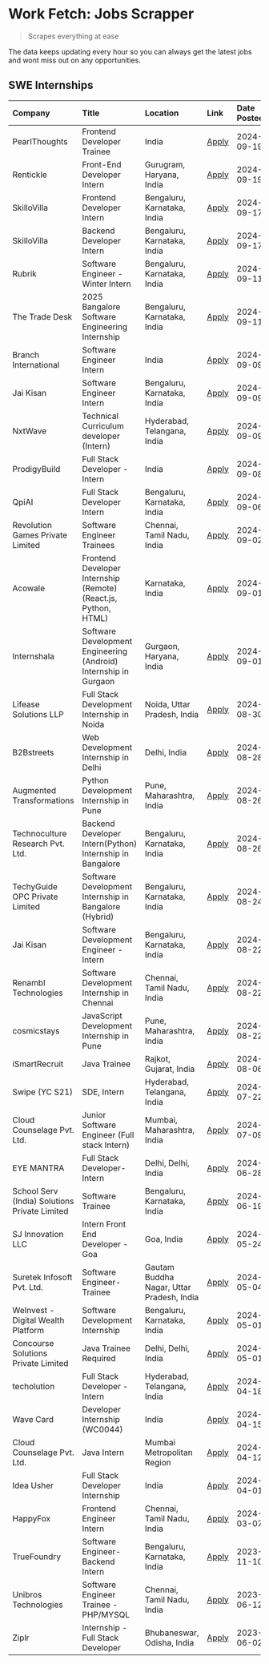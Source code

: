 # Work Fetch: Jobs Scrapper
> Scrapes everything at ease

The data keeps updating every hour so you can always get the latest jobs and wont miss out on any opportunities.

## SWE Internships
<!--START_SECTION:workfetch-->
| Company                                       | Title                                                            | Location                                  | Link                                                                                                                                                                                                                                                                                        | Date Posted   |
|:----------------------------------------------|:-----------------------------------------------------------------|:------------------------------------------|:--------------------------------------------------------------------------------------------------------------------------------------------------------------------------------------------------------------------------------------------------------------------------------------------|:--------------|
| PearlThoughts                                 | Frontend Developer Trainee                                       | India                                     | [Apply](https://in.linkedin.com/jobs/view/frontend-developer-trainee-at-pearlthoughts-4028000695?position=25&pageNum=0&refId=ZBaaqixGDOPGJOU6Ht8Zww%3D%3D&trackingId=ZjXRbQK5Y6bUTqH5A9Jydg%3D%3D&trk=public_jobs_jserp-result_search-card)                                                 | 2024-09-19    |
| Rentickle                                     | Front-End Developer Intern                                       | Gurugram, Haryana, India                  | [Apply](https://in.linkedin.com/jobs/view/front-end-developer-intern-at-rentickle-4028002764?position=45&pageNum=0&refId=ZBaaqixGDOPGJOU6Ht8Zww%3D%3D&trackingId=jCqJ60w8nQnHSjlNsTmtWA%3D%3D&trk=public_jobs_jserp-result_search-card)                                                     | 2024-09-19    |
| SkilloVilla                                   | Frontend Developer Intern                                        | Bengaluru, Karnataka, India               | [Apply](https://in.linkedin.com/jobs/view/frontend-developer-intern-at-skillovilla-4025873510?position=6&pageNum=0&refId=ZBaaqixGDOPGJOU6Ht8Zww%3D%3D&trackingId=p4p0jUQ5nJQN%2BvTJkYuqiQ%3D%3D&trk=public_jobs_jserp-result_search-card)                                                   | 2024-09-17    |
| SkilloVilla                                   | Backend Developer Intern                                         | Bengaluru, Karnataka, India               | [Apply](https://in.linkedin.com/jobs/view/backend-developer-intern-at-skillovilla-4025860894?position=16&pageNum=0&refId=ZBaaqixGDOPGJOU6Ht8Zww%3D%3D&trackingId=stQsjRPluElgQdFm7oRvHg%3D%3D&trk=public_jobs_jserp-result_search-card)                                                     | 2024-09-17    |
| Rubrik                                        | Software Engineer - Winter Intern                                | Bengaluru, Karnataka, India               | [Apply](https://in.linkedin.com/jobs/view/software-engineer-winter-intern-at-rubrik-4006567784?position=5&pageNum=0&refId=ZBaaqixGDOPGJOU6Ht8Zww%3D%3D&trackingId=GJf7pGBrluWkBV8PgfkMkw%3D%3D&trk=public_jobs_jserp-result_search-card)                                                    | 2024-09-11    |
| The Trade Desk                                | 2025 Bangalore Software Engineering Internship                   | Bengaluru, Karnataka, India               | [Apply](https://in.linkedin.com/jobs/view/2025-bangalore-software-engineering-internship-at-the-trade-desk-3987456531?position=19&pageNum=0&refId=ZBaaqixGDOPGJOU6Ht8Zww%3D%3D&trackingId=GM8kQrEolIoUXOCqXPmziA%3D%3D&trk=public_jobs_jserp-result_search-card)                            | 2024-09-11    |
| Branch International                          | Software Engineer Intern                                         | India                                     | [Apply](https://in.linkedin.com/jobs/view/software-engineer-intern-at-branch-international-3360513601?position=29&pageNum=0&refId=ZBaaqixGDOPGJOU6Ht8Zww%3D%3D&trackingId=VlAFC8g4e7Qv%2FYbcaRTRzQ%3D%3D&trk=public_jobs_jserp-result_search-card)                                          | 2024-09-09    |
| Jai Kisan                                     | Software Engineer Intern                                         | Bengaluru, Karnataka, India               | [Apply](https://in.linkedin.com/jobs/view/software-engineer-intern-at-jai-kisan-4024075360?position=35&pageNum=0&refId=ZBaaqixGDOPGJOU6Ht8Zww%3D%3D&trackingId=uSSYi8h5sVUYENT%2FkBB6lg%3D%3D&trk=public_jobs_jserp-result_search-card)                                                     | 2024-09-09    |
| NxtWave                                       | Technical Curriculum developer (Intern)                          | Hyderabad, Telangana, India               | [Apply](https://in.linkedin.com/jobs/view/technical-curriculum-developer-intern-at-nxtwave-4020462207?position=41&pageNum=0&refId=ZBaaqixGDOPGJOU6Ht8Zww%3D%3D&trackingId=SdvSwKW4kGDjO6w4Wk6JgQ%3D%3D&trk=public_jobs_jserp-result_search-card)                                            | 2024-09-09    |
| ProdigyBuild                                  | Full Stack Developer - Intern                                    | India                                     | [Apply](https://in.linkedin.com/jobs/view/full-stack-developer-intern-at-prodigybuild-4019591942?position=59&pageNum=0&refId=ZBaaqixGDOPGJOU6Ht8Zww%3D%3D&trackingId=cY0Htm6zUqVHuPmammiUSw%3D%3D&trk=public_jobs_jserp-result_search-card)                                                 | 2024-09-08    |
| QpiAI                                         | Full Stack Developer Intern                                      | Bengaluru, Karnataka, India               | [Apply](https://in.linkedin.com/jobs/view/full-stack-developer-intern-at-qpiai-4017395346?position=42&pageNum=0&refId=ZBaaqixGDOPGJOU6Ht8Zww%3D%3D&trackingId=Tjx2kiQPEbRFLr78sIomlA%3D%3D&trk=public_jobs_jserp-result_search-card)                                                        | 2024-09-06    |
| Revolution Games Private Limited              | Software Engineer Trainees                                       | Chennai, Tamil Nadu, India                | [Apply](https://in.linkedin.com/jobs/view/software-engineer-trainees-at-revolution-games-private-limited-4015912927?position=23&pageNum=0&refId=ZBaaqixGDOPGJOU6Ht8Zww%3D%3D&trackingId=Xp%2Ffp%2FzOF5FviPSFg3WsQQ%3D%3D&trk=public_jobs_jserp-result_search-card)                          | 2024-09-02    |
| Acowale                                       | Frontend Developer Internship (Remote) (React.js, Python, HTML)  | Karnataka, India                          | [Apply](https://in.linkedin.com/jobs/view/frontend-developer-internship-remote-react-js-python-html-at-acowale-4014663920?position=2&pageNum=0&refId=ZBaaqixGDOPGJOU6Ht8Zww%3D%3D&trackingId=XZhnWAHDhkWV8kjdqkKuwQ%3D%3D&trk=public_jobs_jserp-result_search-card)                         | 2024-09-01    |
| Internshala                                   | Software Development Engineering (Android) Internship in Gurgaon | Gurgaon, Haryana, India                   | [Apply](https://in.linkedin.com/jobs/view/software-development-engineering-android-internship-in-gurgaon-at-internshala-4015471580?position=10&pageNum=0&refId=ZBaaqixGDOPGJOU6Ht8Zww%3D%3D&trackingId=EjEYhqgIBzpiLk5SGujQ1w%3D%3D&trk=public_jobs_jserp-result_search-card)               | 2024-09-01    |
| Lifease Solutions LLP                         | Full Stack Development Internship in Noida                       | Noida, Uttar Pradesh, India               | [Apply](https://in.linkedin.com/jobs/view/full-stack-development-internship-in-noida-at-lifease-solutions-llp-4013798377?position=33&pageNum=0&refId=ZBaaqixGDOPGJOU6Ht8Zww%3D%3D&trackingId=gRcxyJ5F%2BmA0wwyUQq0kTg%3D%3D&trk=public_jobs_jserp-result_search-card)                       | 2024-08-30    |
| B2Bstreets                                    | Web Development Internship in Delhi                              | Delhi, India                              | [Apply](https://in.linkedin.com/jobs/view/web-development-internship-in-delhi-at-b2bstreets-4010140761?position=49&pageNum=0&refId=ZBaaqixGDOPGJOU6Ht8Zww%3D%3D&trackingId=laCEgp00p8plD0J8SZrwtA%3D%3D&trk=public_jobs_jserp-result_search-card)                                           | 2024-08-28    |
| Augmented Transformations                     | Python Development Internship in Pune                            | Pune, Maharashtra, India                  | [Apply](https://in.linkedin.com/jobs/view/python-development-internship-in-pune-at-augmented-transformations-4010741884?position=26&pageNum=0&refId=ZBaaqixGDOPGJOU6Ht8Zww%3D%3D&trackingId=UL9AKv7NF9tLSROshDA%2BDQ%3D%3D&trk=public_jobs_jserp-result_search-card)                        | 2024-08-26    |
| Technoculture Research Pvt. Ltd.              | Backend Developer Intern(Python) Internship in Bangalore         | Bengaluru, Karnataka, India               | [Apply](https://in.linkedin.com/jobs/view/backend-developer-intern-python-internship-in-bangalore-at-technoculture-research-pvt-ltd-4010744714?position=34&pageNum=0&refId=ZBaaqixGDOPGJOU6Ht8Zww%3D%3D&trackingId=H1RByq2WKRTinVJCv%2B4noA%3D%3D&trk=public_jobs_jserp-result_search-card) | 2024-08-26    |
| TechyGuide OPC Private Limited                | Software Development Internship in Bangalore (Hybrid)            | Bengaluru, Karnataka, India               | [Apply](https://in.linkedin.com/jobs/view/software-development-internship-in-bangalore-hybrid-at-techyguide-opc-private-limited-4009591646?position=52&pageNum=0&refId=ZBaaqixGDOPGJOU6Ht8Zww%3D%3D&trackingId=jGniyYRGfc1SNvvgVzvCkw%3D%3D&trk=public_jobs_jserp-result_search-card)       | 2024-08-24    |
| Jai Kisan                                     | Software Development Engineer - Intern                           | Bengaluru, Karnataka, India               | [Apply](https://in.linkedin.com/jobs/view/software-development-engineer-intern-at-jai-kisan-4027288169?position=17&pageNum=0&refId=ZBaaqixGDOPGJOU6Ht8Zww%3D%3D&trackingId=fKZiDFKI%2BDZTv3MrIo21dw%3D%3D&trk=public_jobs_jserp-result_search-card)                                         | 2024-08-22    |
| Renambl Technologies                          | Software Development Internship in Chennai                       | Chennai, Tamil Nadu, India                | [Apply](https://in.linkedin.com/jobs/view/software-development-internship-in-chennai-at-renambl-technologies-4007910299?position=37&pageNum=0&refId=ZBaaqixGDOPGJOU6Ht8Zww%3D%3D&trackingId=J5itUTKiSQFop4U8S%2Fyoyg%3D%3D&trk=public_jobs_jserp-result_search-card)                        | 2024-08-22    |
| cosmicstays                                   | JavaScript Development Internship in Pune                        | Pune, Maharashtra, India                  | [Apply](https://in.linkedin.com/jobs/view/javascript-development-internship-in-pune-at-cosmicstays-4007904825?position=51&pageNum=0&refId=ZBaaqixGDOPGJOU6Ht8Zww%3D%3D&trackingId=%2BJt9wKWLmcyFg0HdGnQO%2BA%3D%3D&trk=public_jobs_jserp-result_search-card)                                | 2024-08-22    |
| iSmartRecruit                                 | Java Trainee                                                     | Rajkot, Gujarat, India                    | [Apply](https://in.linkedin.com/jobs/view/java-trainee-at-ismartrecruit-3992301825?position=39&pageNum=0&refId=ZBaaqixGDOPGJOU6Ht8Zww%3D%3D&trackingId=liUFv6zo9Jc0rnnqcCuzng%3D%3D&trk=public_jobs_jserp-result_search-card)                                                               | 2024-08-06    |
| Swipe (YC S21)                                | SDE, Intern                                                      | Hyderabad, Telangana, India               | [Apply](https://in.linkedin.com/jobs/view/sde-intern-at-swipe-yc-s21-3980368092?position=50&pageNum=0&refId=ZBaaqixGDOPGJOU6Ht8Zww%3D%3D&trackingId=yMvE%2BglQNZ52tdptT6vJ1A%3D%3D&trk=public_jobs_jserp-result_search-card)                                                                | 2024-07-22    |
| Cloud Counselage Pvt. Ltd.                    | Junior Software Engineer (Full stack Intern)                     | Mumbai, Maharashtra, India                | [Apply](https://in.linkedin.com/jobs/view/junior-software-engineer-full-stack-intern-at-cloud-counselage-pvt-ltd-3967725851?position=9&pageNum=0&refId=ZBaaqixGDOPGJOU6Ht8Zww%3D%3D&trackingId=s8z7laWKE9KXFR3sj5SbAA%3D%3D&trk=public_jobs_jserp-result_search-card)                       | 2024-07-09    |
| EYE MANTRA                                    | Full Stack Developer- Intern                                     | Delhi, Delhi, India                       | [Apply](https://in.linkedin.com/jobs/view/full-stack-developer-intern-at-eye-mantra-3960988037?position=13&pageNum=0&refId=ZBaaqixGDOPGJOU6Ht8Zww%3D%3D&trackingId=mrAqEOR32qM1SkaUv7p%2FAA%3D%3D&trk=public_jobs_jserp-result_search-card)                                                 | 2024-06-28    |
| School Serv (India) Solutions Private Limited | Software Trainee                                                 | Bengaluru, Karnataka, India               | [Apply](https://in.linkedin.com/jobs/view/software-trainee-at-school-serv-india-solutions-private-limited-3953917603?position=30&pageNum=0&refId=ZBaaqixGDOPGJOU6Ht8Zww%3D%3D&trackingId=wdvaeOHfhegZvcdBBvxkTw%3D%3D&trk=public_jobs_jserp-result_search-card)                             | 2024-06-19    |
| SJ Innovation LLC                             | Intern Front End Developer - Goa                                 | Goa, India                                | [Apply](https://in.linkedin.com/jobs/view/intern-front-end-developer-goa-at-sj-innovation-llc-3931678611?position=15&pageNum=0&refId=ZBaaqixGDOPGJOU6Ht8Zww%3D%3D&trackingId=a%2BOaWD%2Fr8h68WBfO21ws%2Fw%3D%3D&trk=public_jobs_jserp-result_search-card)                                   | 2024-05-24    |
| Suretek Infosoft Pvt. Ltd.                    | Software Engineer-Trainee                                        | Gautam Buddha Nagar, Uttar Pradesh, India | [Apply](https://in.linkedin.com/jobs/view/software-engineer-trainee-at-suretek-infosoft-pvt-ltd-3916999948?position=31&pageNum=0&refId=ZBaaqixGDOPGJOU6Ht8Zww%3D%3D&trackingId=cLjoUOsr12Bgol%2Fg%2Fgqd7g%3D%3D&trk=public_jobs_jserp-result_search-card)                                   | 2024-05-04    |
| WeInvest - Digital Wealth Platform            | Software Development Internship                                  | Bengaluru, Karnataka, India               | [Apply](https://in.linkedin.com/jobs/view/software-development-internship-at-weinvest-digital-wealth-platform-3912867225?position=4&pageNum=0&refId=ZBaaqixGDOPGJOU6Ht8Zww%3D%3D&trackingId=eislUYCXOo2G3wf6oiJ6jg%3D%3D&trk=public_jobs_jserp-result_search-card)                          | 2024-05-01    |
| Concourse Solutions Private Limited           | Java Trainee Required                                            | Delhi, Delhi, India                       | [Apply](https://in.linkedin.com/jobs/view/java-trainee-required-at-concourse-solutions-private-limited-3912869388?position=14&pageNum=0&refId=ZBaaqixGDOPGJOU6Ht8Zww%3D%3D&trackingId=L2VrK14aFpN3VJVrOE15Eg%3D%3D&trk=public_jobs_jserp-result_search-card)                                | 2024-05-01    |
| techolution                                   | Full Stack Developer - Intern                                    | Hyderabad, Telangana, India               | [Apply](https://in.linkedin.com/jobs/view/full-stack-developer-intern-at-techolution-3904814977?position=18&pageNum=0&refId=ZBaaqixGDOPGJOU6Ht8Zww%3D%3D&trackingId=qJ7Cn%2FC1uF9X7xVubnrRZw%3D%3D&trk=public_jobs_jserp-result_search-card)                                                | 2024-04-18    |
| Wave Card                                     | Developer Internship (WC0044)                                    | India                                     | [Apply](https://in.linkedin.com/jobs/view/developer-internship-wc0044-at-wave-card-3900079966?position=22&pageNum=0&refId=ZBaaqixGDOPGJOU6Ht8Zww%3D%3D&trackingId=vGl6Hg7HwhgP1VqO4d%2B4Fw%3D%3D&trk=public_jobs_jserp-result_search-card)                                                  | 2024-04-15    |
| Cloud Counselage Pvt. Ltd.                    | Java Intern                                                      | Mumbai Metropolitan Region                | [Apply](https://in.linkedin.com/jobs/view/java-intern-at-cloud-counselage-pvt-ltd-3896025667?position=54&pageNum=0&refId=ZBaaqixGDOPGJOU6Ht8Zww%3D%3D&trackingId=9jFU3PGwIOvSbC0mmByZ4Q%3D%3D&trk=public_jobs_jserp-result_search-card)                                                     | 2024-04-12    |
| Idea Usher                                    | Full Stack Developer Internship                                  | India                                     | [Apply](https://in.linkedin.com/jobs/view/full-stack-developer-internship-at-idea-usher-3879565540?position=27&pageNum=0&refId=ZBaaqixGDOPGJOU6Ht8Zww%3D%3D&trackingId=kygKraD3bOZ5RUQFGIhICg%3D%3D&trk=public_jobs_jserp-result_search-card)                                               | 2024-04-01    |
| HappyFox                                      | Frontend Engineer Intern                                         | Chennai, Tamil Nadu, India                | [Apply](https://in.linkedin.com/jobs/view/frontend-engineer-intern-at-happyfox-3848357951?position=57&pageNum=0&refId=ZBaaqixGDOPGJOU6Ht8Zww%3D%3D&trackingId=jzks%2BGqQH6Ic2ni%2F0o%2FLfQ%3D%3D&trk=public_jobs_jserp-result_search-card)                                                  | 2024-03-07    |
| TrueFoundry                                   | Software Engineer-Backend Intern                                 | Bengaluru, Karnataka, India               | [Apply](https://in.linkedin.com/jobs/view/software-engineer-backend-intern-at-truefoundry-3779508170?position=46&pageNum=0&refId=ZBaaqixGDOPGJOU6Ht8Zww%3D%3D&trackingId=l49ntg17NIdrPfxXwXdzkQ%3D%3D&trk=public_jobs_jserp-result_search-card)                                             | 2023-11-10    |
| Unibros Technologies                          | Software Engineer Trainee - PHP/MYSQL                            | Chennai, Tamil Nadu, India                | [Apply](https://in.linkedin.com/jobs/view/software-engineer-trainee-php-mysql-at-unibros-technologies-3656599241?position=21&pageNum=0&refId=ZBaaqixGDOPGJOU6Ht8Zww%3D%3D&trackingId=i3uZHkVeReecUi4Vi8DpOQ%3D%3D&trk=public_jobs_jserp-result_search-card)                                 | 2023-06-12    |
| Ziplr                                         | Internship - Full Stack Developer                                | Bhubaneswar, Odisha, India                | [Apply](https://in.linkedin.com/jobs/view/internship-full-stack-developer-at-ziplr-3645675705?position=47&pageNum=0&refId=ZBaaqixGDOPGJOU6Ht8Zww%3D%3D&trackingId=thkGCRUC0f87TOttwOJFhQ%3D%3D&trk=public_jobs_jserp-result_search-card)                                                    | 2023-06-02    |
<!--END_SECTION:workfetch-->
